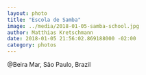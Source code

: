 ```yaml
---
layout: photo
title: "Escola de Samba"
image: ../media/2018-01-05-samba-school.jpg
author: Matthias Kretschmann
date: 2018-01-05 21:56:02.869188000 -02:00
category: photos
---
```


@Beira Mar, São Paulo, Brazil
